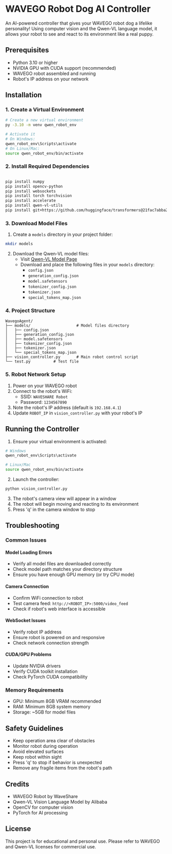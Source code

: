 # WAVEGO Robot Dog AI Controller

An AI-powered controller that gives your WAVEGO robot dog a lifelike personality! Using computer vision and the Qwen-VL language model, it allows your robot to see and react to its environment like a real puppy.

## Prerequisites

* Python 3.10 or higher
* NVIDIA GPU with CUDA support (recommended)
* WAVEGO robot assembled and running
* Robot's IP address on your network

## Installation

### 1. Create a Virtual Environment

```bash
# Create a new virtual environment
py -3.10 -m venv qwen_robot_env

# Activate it
# On Windows:
qwen_robot_env\Scripts\activate
# On Linux/Mac:
source qwen_robot_env/bin/activate
```

### 2. Install Required Dependencies

```bash

pip install numpy
pip install opencv-python
pip install websockets
pip install torch torchvision
pip install accelerate
pip install qwen-vl-utils
pip install git+https://github.com/huggingface/transformers@21fac7abba2a37fae86106f87fcf9974fd1e3830
```

### 3. Download Model Files

1. Create a `models` directory in your project folder:
```bash
mkdir models
```

2. Download the Qwen-VL model files:
   * Visit [Qwen-VL Model Page](https://huggingface.co/Qwen/Qwen-VL)
   * Download and place the following files in your `models` directory:
     * `config.json`
     * `generation_config.json`
     * `model.safetensors`
     * `tokenizer_config.json`
     * `tokenizer.json`
     * `special_tokens_map.json`

### 4. Project Structure

```
WavegoAgent/
├── models/                    # Model files directory 
│   ├── config.json
│   ├── generation_config.json
│   ├── model.safetensors
│   ├── tokenizer_config.json
│   ├── tokenizer.json
│   └── special_tokens_map.json
├── vision_controller.py       # Main robot control script
└── test.py          # Test file
```

### 5. Robot Network Setup

1. Power on your WAVEGO robot
2. Connect to the robot's WiFi:
   * SSID: `WAVESHARE Robot`
   * Password: `1234567890`
3. Note the robot's IP address (default is `192.168.4.1`)
4. Update `ROBOT_IP` in `vision_controller.py` with your robot's IP

## Running the Controller

1. Ensure your virtual environment is activated:
```bash
# Windows
qwen_robot_env\Scripts\activate

# Linux/Mac
source qwen_robot_env/bin/activate
```

2. Launch the controller:
```bash
python vision_controller.py
```

3. The robot's camera view will appear in a window
4. The robot will begin moving and reacting to its environment
5. Press 'q' in the camera window to stop

## Troubleshooting

### Common Issues

#### Model Loading Errors
* Verify all model files are downloaded correctly
* Check model path matches your directory structure
* Ensure you have enough GPU memory (or try CPU mode)

#### Camera Connection
* Confirm WiFi connection to robot
* Test camera feed: `http://<ROBOT_IP>:5000/video_feed`
* Check if robot's web interface is accessible

#### WebSocket Issues
* Verify robot IP address
* Ensure robot is powered on and responsive
* Check network connection strength

#### CUDA/GPU Problems
* Update NVIDIA drivers
* Verify CUDA toolkit installation
* Check PyTorch CUDA compatibility

### Memory Requirements

* GPU: Minimum 8GB VRAM recommended
* RAM: Minimum 8GB system memory
* Storage: ~5GB for model files

## Safety Guidelines

* Keep operation area clear of obstacles
* Monitor robot during operation
* Avoid elevated surfaces
* Keep robot within sight
* Press 'q' to stop if behavior is unexpected
* Remove any fragile items from the robot's path

## Credits

* WAVEGO Robot by WaveShare
* Qwen-VL Vision Language Model by Alibaba
* OpenCV for computer vision
* PyTorch for AI processing

## License

This project is for educational and personal use. Please refer to WAVEGO and Qwen-VL licenses for commercial use.